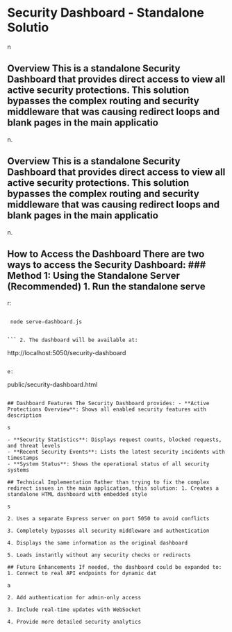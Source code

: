 # Security Dashboard - Standalone Solutio

n

## Overview This is a standalone Security Dashboard that provides direct access to view all active security protections. This solution bypasses the complex routing and security middleware that was causing redirect loops and blank pages in the main applicatio

n.

## Overview This is a standalone Security Dashboard that provides direct access to view all active security protections. This solution bypasses the complex routing and security middleware that was causing redirect loops and blank pages in the main applicatio

n.

## How to Access the Dashboard There are two ways to access the Security Dashboard: ### Method 1: Using the Standalone Server (Recommended) 1. Run the standalone serve

r:

```

 node serve-dashboard.js


``` 2. The dashboard will be available at:

```

 http://localhost:5050/security-dashboard


``` ### Method 2: Accessing the HTML File Directly 1. You can also view the dashboard by directly opening the HTML fil

e:

```

 public/security-dashboard.html


```

## Dashboard Features The Security Dashboard provides: - **Active Protections Overview**: Shows all enabled security features with description

s

- **Security Statistics**: Displays request counts, blocked requests, and threat levels
- **Recent Security Events**: Lists the latest security incidents with timestamps
- **System Status**: Shows the operational status of all security systems

## Technical Implementation Rather than trying to fix the complex redirect issues in the main application, this solution: 1. Creates a standalone HTML dashboard with embedded style

s

2. Uses a separate Express server on port 5050 to avoid conflicts

3. Completely bypasses all security middleware and authentication

4. Displays the same information as the original dashboard

5. Loads instantly without any security checks or redirects

## Future Enhancements If needed, the dashboard could be expanded to: 1. Connect to real API endpoints for dynamic dat

a

2. Add authentication for admin-only access

3. Include real-time updates with WebSocket

4. Provide more detailed security analytics
